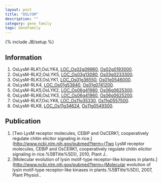 ```yaml
---
layout: post
title: "OSLYSM"
description: ""
category: gene family
tags: GeneFamily
---
```

{% include JB/setup %}

## Information
1. OsLysM-RLK1,OsLYK4, [LOC_Os02g09960](http://rice.plantbiology.msu.edu/cgi-bin/ORF_infopage.cgi?orf=LOC_Os02g09960), [Os02g0193000](http://rapdb.dna.affrc.go.jp/viewer/gbrowse_details/irgsp1?name=Os02g0193000).
2. OsLysM-RLK2,OsLYK5, [LOC_Os03g13080](http://rice.plantbiology.msu.edu/cgi-bin/ORF_infopage.cgi?orf=LOC_Os03g13080), [Os03g0233300](http://rapdb.dna.affrc.go.jp/viewer/gbrowse_details/irgsp1?name=Os03g0233300).
3. OsLysM-RLK3,OsLYK1, [LOC_Os01g36550](http://rice.plantbiology.msu.edu/cgi-bin/ORF_infopage.cgi?orf=LOC_Os01g36550), [Os01g0546000](http://rapdb.dna.affrc.go.jp/viewer/gbrowse_details/irgsp1?name=Os01g0546000).
4. OsLysM-RLK4, [LOC_Os01g53840](http://rice.plantbiology.msu.edu/cgi-bin/ORF_infopage.cgi?orf=LOC_Os01g53840), [Os01g0741200](http://rapdb.dna.affrc.go.jp/viewer/gbrowse_details/irgsp1?name=Os01g0741200).
5. OsLysM-RLK5,OsLYK2, [LOC_Os06g41980](http://rice.plantbiology.msu.edu/cgi-bin/ORF_infopage.cgi?orf=LOC_Os06g41980), [Os06g0625300](http://rapdb.dna.affrc.go.jp/viewer/gbrowse_details/irgsp1?name=Os06g0625300).
6. OsLysM-RLK6,OsLYK3, [LOC_Os06g41960](http://rice.plantbiology.msu.edu/cgi-bin/ORF_infopage.cgi?orf=LOC_Os06g41960), [Os06g0625200](http://rapdb.dna.affrc.go.jp/viewer/gbrowse_details/irgsp1?name=Os06g0625200).
7. OsLysM-RLK7,OsLYK6, [LOC_Os11g35330](http://rice.plantbiology.msu.edu/cgi-bin/ORF_infopage.cgi?orf=LOC_Os11g35330), [Os11g0557500](http://rapdb.dna.affrc.go.jp/viewer/gbrowse_details/irgsp1?name=Os11g0557500).
8. OsLysM-RLK8, [LOC_Os11g34624](http://rice.plantbiology.msu.edu/cgi-bin/ORF_infopage.cgi?orf=LOC_Os11g34624), [Os11g0549300](http://rapdb.dna.affrc.go.jp/viewer/gbrowse_details/irgsp1?name=Os11g0549300).

## Publication
1. [Two LysM receptor molecules, CEBiP and OsCERK1, cooperatively regulate chitin elicitor signaling in rice.](http://www.ncbi.nlm.nih.gov/pubmed?term=(Two LysM receptor molecules, CEBiP and OsCERK1, cooperatively regulate chitin elicitor signaling in rice.%5BTitle%5D)), 2010, Plant J..
2. [Molecular evolution of lysin motif-type receptor-like kinases in plants.](http://www.ncbi.nlm.nih.gov/pubmed?term=(Molecular evolution of lysin motif-type receptor-like kinases in plants.%5BTitle%5D)), 2007, Plant Physiol..


